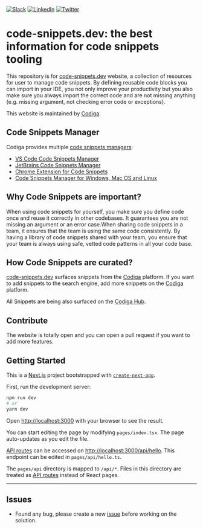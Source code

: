 

[![Slack](https://img.shields.io/badge/Slack-@codigahq.svg?logo=slack)](https://join.slack.com/t/codigahq/shared_invite/zt-9hvmfwie-9BUVFwZDwvpIGlkHv2mzYQ)
[![LinkedIn](https://img.shields.io/badge/LinkedIn-Codiga-blue?logo=linkedin&logoColor=blue&color=darkcyan)](https://www.linkedin.com/company/codigahq/)
[![Twitter](https://img.shields.io/badge/Twitter-getcodiga-blue?logo=twitter&logoColor=blue&color=blue)](https://twitter.com/getcodiga)

# code-snippets.dev: the best information for code snippets tooling


This repository is for [code-snippets.dev](https://www.code-snippets.dev/) website, a collection of resources for user to manage code snippets.
By defining reusable code blocks you can import in your IDE, you not only improve your productivity but you also make sure you always import the correct code and are not missing anything (e.g. missing argument, not checking error code or exceptions).


This website is maintained by [Codiga](https://www.codiga.io).

## Code Snippets Manager

Codiga provides multiple [code snippets managers](https://www.codiga.io/coding-assistant/):

 * [VS Code Code Snippets Manager](https://github.com/codiga/vscode-plugin)
 * [JetBrains Code Snippets Manager](https://github.com/codiga/jetbrains-plugin)
 * [Chrome Extension for Code Snippets](https://github.com/codiga/chrome-extension)
 * [Code Snippets Manager for Windows, Mac OS and Linux](https://github.com/codiga/code-snippets-manager)


## Why Code Snippets are important?

When using code snippets for yourself, you make sure you define code once and reuse it correctly in other codebases. It guarantees you are not missing an argument or an error case.When sharing code snippets in a team, it ensures that the team is using the same code consistently. By having a library of code snippets shared with your team, you ensure that your team is always using safe, vetted code patterns in all your code base.

## How Code Snippets are curated?

[code-snippets.dev](https://www.code-snippets.dev/) surfaces snippets from the [Codiga](https://www.codiga.io) platform. If you want to add
snippets to the search engine, add more snippets on the [Codiga](https://www.codiga.io) platform.

All Snippets are being also surfaced on the [Codiga Hub](https://app.codiga.io/hub).

## Contribute

The website is totally open and you can open a pull request if you want to add more features.

## Getting Started

This is a [Next.js](https://nextjs.org/) project bootstrapped with [`create-next-app`](https://github.com/vercel/next.js/tree/canary/packages/create-next-app).

First, run the development server:

```bash
npm run dev
# or
yarn dev
```

Open [http://localhost:3000](http://localhost:3000) with your browser to see the result.

You can start editing the page by modifying `pages/index.tsx`. The page auto-updates as you edit the file.

[API routes](https://nextjs.org/docs/api-routes/introduction) can be accessed on [http://localhost:3000/api/hello](http://localhost:3000/api/hello). This endpoint can be edited in `pages/api/hello.ts`.

The `pages/api` directory is mapped to `/api/*`. Files in this directory are treated as [API routes](https://nextjs.org/docs/api-routes/introduction) instead of React pages.

---

## Issues

- Found any bug, please create a new [issue](https://github.com/codiga/code-snippets.dev/issues) before working on the solution.
